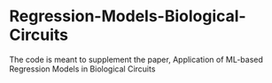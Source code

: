 # Regression-Models-Biological-Circuits
The code is meant to supplement the paper, Application of ML-based Regression Models in Biological Circuits
